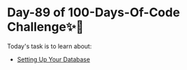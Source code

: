 # Day-89 of 100-Days-Of-Code Challenge✨🚀

Today's task is to learn about:

- [Setting Up Your Database](https://nextjs.org/learn/dashboard-app/setting-up-your-database)
